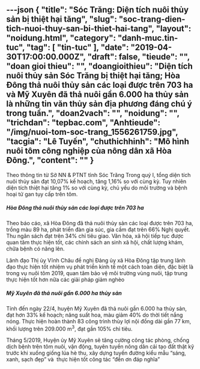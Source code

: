 ---json
{
    "title": "Sóc Trăng: Diện tích nuôi thủy sản bị thiệt hại tăng",
    "slug": "soc-trang-dien-tich-nuoi-thuy-san-bi-thiet-hai-tang",
    "layout": "noidung.html",
    "category": "danh-muc.tin-tuc",
    "tag": [
        "tin-tuc"
    ],
    "date": "2019-04-30T17:00:00.000Z",
    "draft": false,
    "tieude": "",
    "doan gioi thieu": "",
    "doangioithieu": "Diện tích nuôi thủy sản Sóc Trăng bị thiệt hại tăng; Hòa Đông thả nuôi thủy sản các loại được trên 703 ha và Mỹ Xuyên đã thả nuôi gần 6.000 ha thủy sản là những tin văn thủy sản địa phương đáng chú ý trong tuần.",
    "doan2vach": "",
    "noidung": "",
    "trichdan": "tepbac.com",
    "Anhtieude": "/img/nuoi-tom-soc-trang_1556261759.jpg",
    "tacgia": "Lê Tuyến",
    "chuthichhinh": "Mô hình nuôi tôm công nghiệp của nông dân xã Hòa Đông.",
    "__content__": ""
}
---
<p>Theo th&ocirc;ng tin từ Sở NN &amp; PTNT tỉnh Sóc Trăng&nbsp;Trong quý I, t&ocirc;̉ng di&ecirc;̣n tích nu&ocirc;i thủy sản đạt 10,07% k&ecirc;́ hoạch, tăng 1,16% so với cùng kỳ. Tuy nhi&ecirc;n di&ecirc;̣n tích thi&ecirc;̣t hại tăng 1% so với cùng kỳ, chủ y&ecirc;́u do m&ocirc;i trường và b&ecirc;̣nh hoại tử gan tụy c&acirc;́p tr&ecirc;n t&ocirc;m.&nbsp;</p>

<h5>H&ograve;a Đ&ocirc;ng thả nu&ocirc;i thủy sản c&aacute;c loại được tr&ecirc;n 703 ha</h5>

<p>Theo b&aacute;o c&aacute;o, x&atilde; H&ograve;a Đ&ocirc;ng đ&atilde; thả nu&ocirc;i thủy sản c&aacute;c loại được tr&ecirc;n 703 ha, trồng m&agrave;u 89 ha, ph&aacute;t triển đ&agrave;n gia s&uacute;c, gia cầm đạt tr&ecirc;n 66% Nghị quyết. Thu ng&acirc;n s&aacute;ch đạt tr&ecirc;n 34% chỉ ti&ecirc;u giao. Văn h&oacute;a, x&atilde; hội tiếp tục được quan t&acirc;m thực hiện tốt, c&aacute;c ch&iacute;nh s&aacute;ch an sinh x&atilde; hội, chất lượng kh&aacute;m, chữa bệnh c&oacute; n&acirc;ng l&ecirc;n.</p>

<p>L&atilde;nh đạo Thị ủy Vĩnh Ch&acirc;u đề nghị Đảng ủy x&atilde; H&ograve;a Đ&ocirc;ng tập trung l&atilde;nh đạo thực hiện tốt nhiệm vụ ph&aacute;t triển kinh tế một c&aacute;ch to&agrave;n diện, đặc biệt l&agrave; trong vụ nu&ocirc;i t&ocirc;m 2019, quan t&acirc;m bảo vệ m&ocirc;i trường v&ugrave;ng nu&ocirc;i, tập trung thực hiện tốt hơn nữa c&aacute;c giải ph&aacute;p giảm ngh&egrave;o</p>

<h5>Mỹ Xuy&ecirc;n đ&atilde; thả nu&ocirc;i gần 6.000 ha thủy sản</h5>

<p>T&iacute;nh đến ng&agrave;y 22/4, huyện Mỹ Xuy&ecirc;n đ&atilde; thả nu&ocirc;i gần 6.000 ha thủy sản, đạt hơn 33% kế hoạch; năng suất hoa, m&agrave;u giảm 40% do thời tiết nắng n&oacute;ng. Thực hiện ho&agrave;n th&agrave;nh 83 c&ocirc;ng tr&igrave;nh thủy lợi nội đồng d&agrave;i gần 77 km, khối lượng tr&ecirc;n 209.000 m<sup>3</sup>, đạt gần 105% chỉ ti&ecirc;u.&nbsp;</p>

<p>Th&aacute;ng 5/2019, Huyện ủy Mỹ Xuy&ecirc;n sẽ tăng cường c&ocirc;ng t&aacute;c ph&ograve;ng, chống dịch bệnh tr&ecirc;n t&ocirc;m nu&ocirc;i, vận động, tuy&ecirc;n tuyền n&ocirc;ng d&acirc;n cải tạo đất thật kỹ trước khi xuống giống l&uacute;a h&egrave; thu, x&acirc;y dựng tuyến đường kiểu mẫu &ldquo;s&aacute;ng, xanh, sạch đẹp&rdquo; v&agrave;&nbsp; thực hiện tốt c&ocirc;ng t&aacute;c &ldquo;đền ơn đ&aacute;p nghĩa&rdquo;</p>
